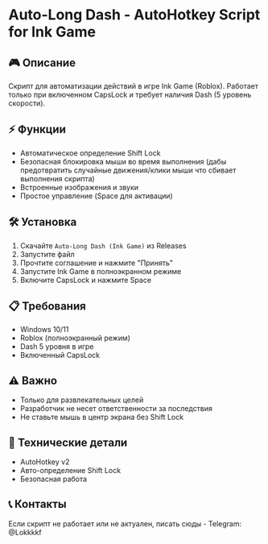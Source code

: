 # Auto-Long Dash - AutoHotkey Script for Ink Game

## 🎮 Описание
Скрипт для автоматизации действий в игре Ink Game (Roblox). Работает только при включенном CapsLock и требует наличия Dash (5 уровень скорости).

## ⚡ Функции
- Автоматическое определение Shift Lock
- Безопасная блокировка мыши во время выполнения (дабы предотвратить случайные движения/клики мыши что сбивает выполнения скрипта)
- Встроенные изображения и звуки
- Простое управление (Space для активации)

## 🛠️ Установка
1. Скачайте `Auto-Long Dash (Ink Game)` из Releases
2. Запустите файл
3. Прочтите соглашение и нажмите "Принять"
4. Запустите Ink Game в полноэкранном режиме
5. Включите CapsLock и нажмите Space

## 📋 Требования
- Windows 10/11
- Roblox (полноэкранный режим)
- Dash 5 уровня в игре
- Включенный CapsLock

## ⚠️ Важно
- Только для развлекательных целей
- Разработчик не несет ответственности за последствия
- Не ставьте мышь в центр экрана без Shift Lock

## 🔧 Технические детали
- AutoHotkey v2
- Авто-определение Shift Lock
- Безопасная работа

## 📞 Контакты
Если скрипт не работает или не актуален, писать сюды - Telegram: @Lokkkkf
